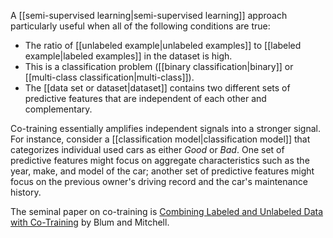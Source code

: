 
A [[semi-supervised learning|semi-supervised learning]] approach
particularly useful when all of the following conditions are true:

<ul>
<li>The ratio of [[unlabeled example|unlabeled examples]] to
[[labeled example|labeled examples]] in the dataset is high.</li>
<li>This is a classification problem ([[binary classification|binary]] or
[[multi-class classification|multi-class]]).</li>
<li>The [[data set or dataset|dataset]] contains two different sets of
predictive features that are independent of each other and complementary.</li>
</ul>

Co-training essentially amplifies independent signals into a stronger signal.
For instance, consider a [[classification model|classification model]] that
categorizes individual used cars as either <em>Good</em> or <em>Bad</em>. One set of
predictive features might focus on aggregate characteristics such as the year,
make, and model of the car; another set of predictive features might focus on
the previous owner&#39;s driving record and the car&#39;s maintenance history.

The seminal paper on co-training is <a href="https://www.cs.cmu.edu/%7Eavrim/Papers/cotrain.pdf">Combining Labeled and Unlabeled Data with
Co-Training</a> by
Blum and Mitchell.

